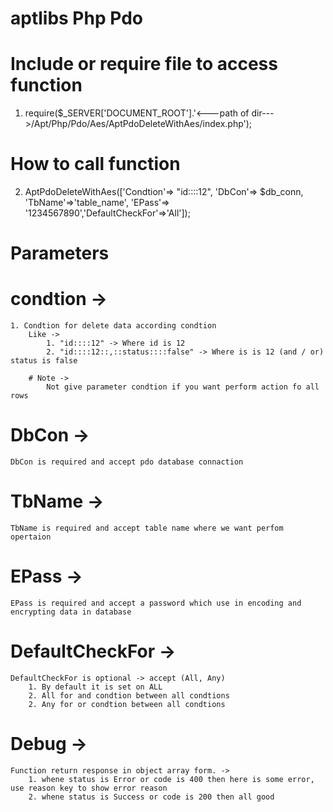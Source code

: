 # aptlibs Php Pdo

# Include or require file to access function
1. require($_SERVER['DOCUMENT_ROOT'].'<---path of dir--->/Apt/Php/Pdo/Aes/AptPdoDeleteWithAes/index.php');

# How to call function
2. AptPdoDeleteWithAes(['Condtion'=> "id::::12", 'DbCon'=> $db_conn, 'TbName'=>'table_name', 'EPass'=> '1234567890','DefaultCheckFor'=>'All']);

# Parameters

# condtion ->
    1. Condtion for delete data according condtion
        Like ->
            1. "id::::12" -> Where id is 12
            2. "id::::12::,::status::::false" -> Where is is 12 (and / or) status is false
        
        # Note ->
            Not give parameter condtion if you want perform action fo all rows

# DbCon ->
    DbCon is required and accept pdo database connaction


# TbName ->
    TbName is required and accept table name where we want perfom opertaion

# EPass ->
    EPass is required and accept a password which use in encoding and encrypting data in database

# DefaultCheckFor ->
    DefaultCheckFor is optional -> accept (All, Any)
        1. By default it is set on ALL
        2. All for and condtion between all condtions
        2. Any for or condtion between all condtions

# Debug ->
    Function return response in object array form. ->
        1. whene status is Error or code is 400 then here is some error, use reason key to show error reason
        2. whene status is Success or code is 200 then all good